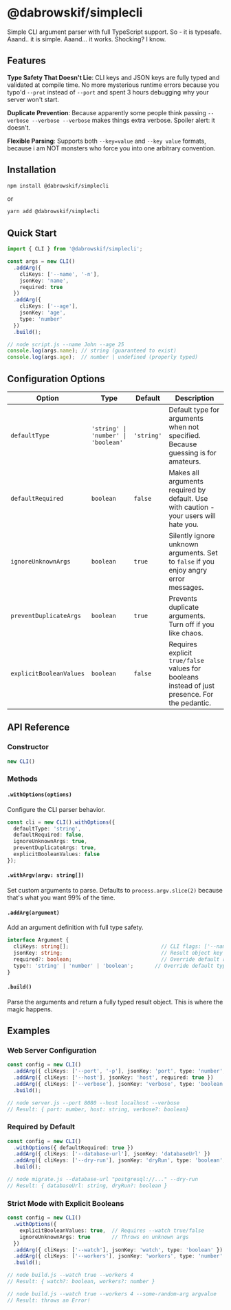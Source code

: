 # @dabrowskif/simplecli

Simple CLI argument parser with full TypeScript support. So - it is typesafe. Aaand.. it is simple. Aaand... it works. Shocking? I know.

## Features

**Type Safety That Doesn't Lie**: CLI keys and JSON keys are fully typed and validated at compile time. No more mysterious runtime errors because you typo'd `--prot` instead of `--port` and spent 3 hours debugging why your server won't start.

**Duplicate Prevention**: Because apparently some people think passing `--verbose --verbose --verbose` makes things extra verbose. Spoiler alert: it doesn't.

**Flexible Parsing**: Supports both `--key=value` and `--key value` formats, because i am NOT monsters who force you into one arbitrary convention.

## Installation

```bash
npm install @dabrowskif/simplecli
```
or
```bash
yarn add @dabrowskif/simplecli
```

## Quick Start

```typescript
import { CLI } from '@dabrowskif/simplecli';

const args = new CLI()
  .addArg({
    cliKeys: ['--name', '-n'],
    jsonKey: 'name',
    required: true
  })
  .addArg({
    cliKeys: ['--age'],
    jsonKey: 'age',
    type: 'number'
  })
  .build();

// node script.js --name John --age 25
console.log(args.name); // string (guaranteed to exist)
console.log(args.age);  // number | undefined (properly typed)
```

## Configuration Options

| Option | Type | Default | Description |
|--------|------|---------|-------------|
| `defaultType` | `'string' \| 'number' \| 'boolean'` | `'string'` | Default type for arguments when not specified. Because guessing is for amateurs. |
| `defaultRequired` | `boolean` | `false` | Makes all arguments required by default. Use with caution - your users will hate you. |
| `ignoreUnknownArgs` | `boolean` | `true` | Silently ignore unknown arguments. Set to `false` if you enjoy angry error messages. |
| `preventDuplicateArgs` | `boolean` | `true` | Prevents duplicate arguments. Turn off if you like chaos. |
| `explicitBooleanValues` | `boolean` | `false` | Requires explicit `true/false` values for booleans instead of just presence. For the pedantic. |

## API Reference

### Constructor
```typescript
new CLI()
```

### Methods

#### `.withOptions(options)`
Configure the CLI parser behavior.

```typescript
const cli = new CLI().withOptions({
  defaultType: 'string',
  defaultRequired: false,
  ignoreUnknownArgs: true,
  preventDuplicateArgs: true,
  explicitBooleanValues: false
});
```

#### `.withArgv(argv: string[])`
Set custom arguments to parse. Defaults to `process.argv.slice(2)` because that's what you want 99% of the time.

#### `.addArg(argument)`
Add an argument definition with full type safety.

```typescript
interface Argument {
  cliKeys: string[];                              // CLI flags: ['--name', '-n']
  jsonKey: string;                                // Result object key
  required?: boolean;                             // Override default requirement
  type?: 'string' | 'number' | 'boolean';       // Override default type
}
```

#### `.build()`
Parse the arguments and return a fully typed result object. This is where the magic happens.

## Examples

### Web Server Configuration
```typescript
const config = new CLI()
  .addArg({ cliKeys: ['--port', '-p'], jsonKey: 'port', type: 'number', required: true })
  .addArg({ cliKeys: ['--host'], jsonKey: 'host', required: true })
  .addArg({ cliKeys: ['--verbose'], jsonKey: 'verbose', type: 'boolean' })
  .build();

// node server.js --port 8080 --host localhost --verbose
// Result: { port: number, host: string, verbose?: boolean}
```

### Required by Default
```typescript
const config = new CLI()
  .withOptions({ defaultRequired: true })
  .addArg({ cliKeys: ['--database-url'], jsonKey: 'databaseUrl' })
  .addArg({ cliKeys: ['--dry-run'], jsonKey: 'dryRun', type: 'boolean', required: false })
  .build();

// node migrate.js --database-url "postgresql://..." --dry-run
// Result: { databaseUrl: string, dryRun?: boolean }
```

### Strict Mode with Explicit Booleans
```typescript
const config = new CLI()
  .withOptions({ 
    explicitBooleanValues: true,  // Requires --watch true/false
    ignoreUnknownArgs: true       // Throws on unknown args
  })
  .addArg({ cliKeys: ['--watch'], jsonKey: 'watch', type: 'boolean' })
  .addArg({ cliKeys: ['--workers'], jsonKey: 'workers', type: 'number' })
  .build();

// node build.js --watch true --workers 4
// Result: { watch?: boolean, workers?: number }

// node build.js --watch true --workers 4 --some-random-arg argvalue
// Result: throws an Error!
```
